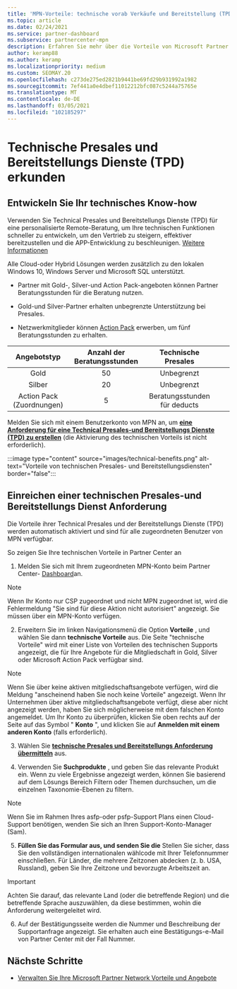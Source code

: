 ```yaml
---
title: 'MPN-Vorteile: technische vorab Verkäufe und Bereitstellung (TPD)'
ms.topic: article
ms.date: 02/24/2021
ms.service: partner-dashboard
ms.subservice: partnercenter-mpn
description: Erfahren Sie mehr über die Vorteile von Microsoft Partner Network (MPN) für die technischen Pre-Sales-und Bereitstellungs Dienste (TPD).
author: keramp88
ms.author: keramp
ms.localizationpriority: medium
ms.custom: SEOMAY.20
ms.openlocfilehash: c273de275ed2821b9441be69fd29b931992a1982
ms.sourcegitcommit: 7ef441a0e4dbef11012212bfc087c5244a75765e
ms.translationtype: MT
ms.contentlocale: de-DE
ms.lasthandoff: 03/05/2021
ms.locfileid: "102185297"
---
```

# <a name="explore-technical-presales-and-deployment-services-tpd"></a>Technische Presales und Bereitstellungs Dienste (TPD) erkunden 

## <a name="develop-your-technical-know-how"></a>Entwickeln Sie Ihr technisches Know-how

Verwenden Sie Technical Presales und Bereitstellungs Dienste (TPD) für eine personalisierte Remote-Beratung, um Ihre technischen Funktionen schneller zu entwickeln, um den Vertrieb zu steigern, effektiver bereitzustellen und die APP-Entwicklung zu beschleunigen. [Weitere Informationen](https://aka.ms/TPD)

Alle Cloud-oder Hybrid Lösungen werden zusätzlich zu den lokalen Windows 10, Windows Server und Microsoft SQL unterstützt. 

-   Partner mit Gold-, Silver-und Action Pack-angeboten können Partner Beratungsstunden für die Beratung nutzen. 

-   Gold-und Silver-Partner erhalten unbegrenzte Unterstützung bei Presales. 

-   Netzwerkmitglieder können [Action Pack](https://partner.microsoft.com/membership/action-pack) erwerben, um fünf Beratungsstunden zu erhalten.  


|     Angebotstyp    | Anzahl der Beratungsstunden |   Technische Presales   |   |   |
|:-----------------:|:------------------------:|:----------------------:|:-:|:-:|
|        Gold       |            50            |        Unbegrenzt       |   |   |
|       Silber      |            20            |        Unbegrenzt       |   |   |
| Action Pack (Zuordnungen) |             5            | Beratungsstunden für deducts |   |   |

Melden Sie sich mit einem Benutzerkonto von MPN an, um **[eine Anforderung für eine Technical Presales-und Bereitstellungs Dienste (TPD) zu erstellen](https://partner.microsoft.com/dashboard/mpn/membership/benefits/technical/createadvisoryhours-servicerequest)** (die Aktivierung des technischen Vorteils ist nicht erforderlich).

  :::image type="content" source="images/technical-benefits.png" alt-text="Vorteile von technischen Presales- und Bereitstellungsdiensten" border="false":::

## <a name="submit-a-technical-presales-and-deployment-services-request"></a>Einreichen einer technischen Presales-und Bereitstellungs Dienst Anforderung 

Die Vorteile ihrer Technical Presales und der Bereitstellungs Dienste (TPD) werden automatisch aktiviert und sind für alle zugeordneten Benutzer von MPN verfügbar. 

So zeigen Sie Ihre technischen Vorteile in Partner Center an

1. Melden Sie sich mit Ihrem zugeordneten MPN-Konto beim Partner Center- [Dashboard](https://partner.microsoft.com/dashboard)an. 

>[!NOTE]
>Wenn Ihr Konto nur CSP zugeordnet und nicht MPN zugeordnet ist, wird die Fehlermeldung "Sie sind für diese Aktion nicht autorisiert" angezeigt. Sie müssen über ein MPN-Konto verfügen.

2. Erweitern Sie im linken Navigationsmenü die Option **Vorteile** , und wählen Sie dann **technische Vorteile** aus. Die Seite "technische Vorteile" wird mit einer Liste von Vorteilen des technischen Supports angezeigt, die für Ihre Angebote für die Mitgliedschaft in Gold, Silver oder Microsoft Action Pack verfügbar sind. 

>[!NOTE]
>Wenn Sie über keine aktiven mitgliedschaftsangebote verfügen, wird die Meldung "anscheinend haben Sie noch keine Vorteile" angezeigt. Wenn Ihr Unternehmen über aktive mitgliedschaftsangebote verfügt, diese aber nicht angezeigt werden, haben Sie sich möglicherweise mit dem falschen Konto angemeldet. Um Ihr Konto zu überprüfen, klicken Sie oben rechts auf der Seite auf das Symbol " **Konto** ", und klicken Sie auf **Anmelden mit einem anderen Konto** (falls erforderlich).

3. Wählen Sie **[technische Presales und Bereitstellungs Anforderung übermitteln](https://partner.microsoft.com/dashboard/mpn/membership/benefits/technical/createadvisoryhours-servicerequest)** aus.

4. Verwenden Sie **Suchprodukte** , und geben Sie das relevante Produkt ein. Wenn zu viele Ergebnisse angezeigt werden, können Sie basierend auf dem Lösungs Bereich Filtern oder Themen durchsuchen, um die einzelnen Taxonomie-Ebenen zu filtern.

> [!NOTE]
> Wenn Sie im Rahmen Ihres asfp-oder psfp-Support Plans einen Cloud-Support benötigen, wenden Sie sich an Ihren Support-Konto-Manager (Sam).

5. **Füllen Sie das Formular aus, und senden Sie die** Stellen Sie sicher, dass Sie den vollständigen internationalen wählcode mit Ihrer Telefonnummer einschließen. Für Länder, die mehrere Zeitzonen abdecken (z. b. USA, Russland), geben Sie Ihre Zeitzone und bevorzugte Arbeitszeit an.

> [!IMPORTANT]
> Achten Sie darauf, das relevante Land (oder die betreffende Region) und die betreffende Sprache auszuwählen, da diese bestimmen, wohin die Anforderung weitergeleitet wird.

6. Auf der Bestätigungsseite werden die Nummer und Beschreibung der Supportanfrage angezeigt. Sie erhalten auch eine Bestätigungs-e-Mail von Partner Center mit der Fall Nummer.



## <a name="next-steps"></a>Nächste Schritte

- [Verwalten Sie Ihre Microsoft Partner Network Vorteile und Angebote](manage-your-partner-network-benefits.md)
